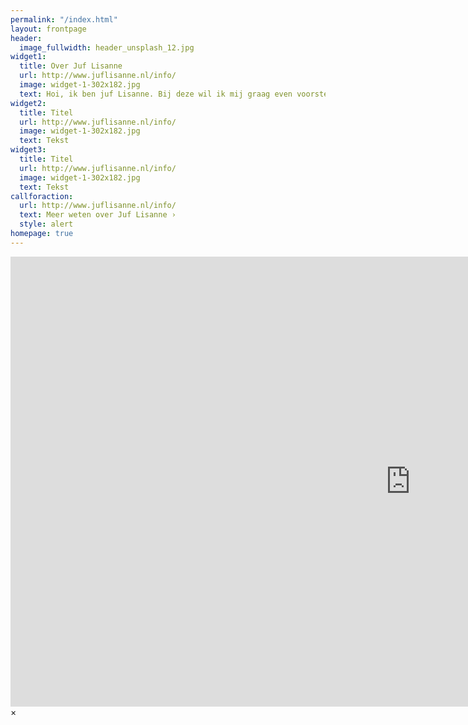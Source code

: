 ```yaml
---
permalink: "/index.html"
layout: frontpage
header:
  image_fullwidth: header_unsplash_12.jpg
widget1:
  title: Over Juf Lisanne
  url: http://www.juflisanne.nl/info/
  image: widget-1-302x182.jpg
  text: Hoi, ik ben juf Lisanne. Bij deze wil ik mij graag even voorstellen! 
widget2:
  title: Titel
  url: http://www.juflisanne.nl/info/
  image: widget-1-302x182.jpg
  text: Tekst
widget3:
  title: Titel
  url: http://www.juflisanne.nl/info/
  image: widget-1-302x182.jpg
  text: Tekst
callforaction:
  url: http://www.juflisanne.nl/info/
  text: Meer weten over Juf Lisanne ›
  style: alert
homepage: true
---
```


<div id="videoModal" class="reveal-modal large" data-reveal="">
  <div class="flex-video widescreen vimeo" style="display: block;">
    <iframe width="1280" height="720" src="https://www.youtube.com/embed/3b5zCFSmVvU" frameborder="0" allowfullscreen></iframe>
  </div>
  <a class="close-reveal-modal">&#215;</a>
</div>
